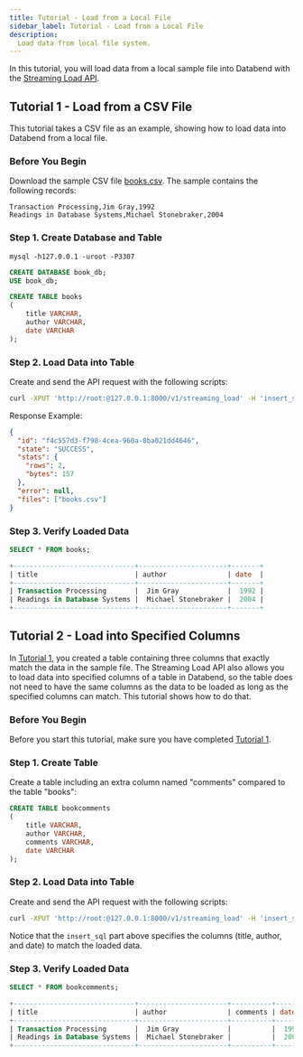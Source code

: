 ```yaml
---
title: Tutorial - Load from a Local File
sidebar_label: Tutorial - Load from a Local File
description:
  Load data from local file system.
---
```


In this tutorial, you will load data from a local sample file into Databend with the [Streaming Load API](../11-integrations/00-api/03-streaming-load.md).

## Tutorial 1 - Load from a CSV File

This tutorial takes a CSV file as an example, showing how to load data into Databend from a local file.

### Before You Begin

Download the sample CSV file [books.csv](https://datafuse-1253727613.cos.ap-hongkong.myqcloud.com/data/books.csv). The sample contains the following records:

```
Transaction Processing,Jim Gray,1992
Readings in Database Systems,Michael Stonebraker,2004
```

### Step 1. Create Database and Table

```shell
mysql -h127.0.0.1 -uroot -P3307
```

```sql
CREATE DATABASE book_db;
USE book_db;

CREATE TABLE books
(
    title VARCHAR,
    author VARCHAR,
    date VARCHAR
);
```

### Step 2. Load Data into Table

Create and send the API request with the following scripts:

```bash
curl -XPUT 'http://root:@127.0.0.1:8000/v1/streaming_load' -H 'insert_sql: insert into book_db.books format CSV' -H 'format_skip_header: 0' -H 'format_field_delimiter: ,' -H 'format_record_delimiter: \n' -F 'upload=@"./books.csv"'
```

Response Example:

```json
{
  "id": "f4c557d3-f798-4cea-960a-0ba021dd4646",
  "state": "SUCCESS",
  "stats": {
    "rows": 2,
    "bytes": 157
  },
  "error": null,
  "files": ["books.csv"]
}
```

### Step 3. Verify Loaded Data

```sql
SELECT * FROM books;

+------------------------------+----------------------+-------+
| title                        | author               | date  |
+------------------------------+----------------------+-------+
| Transaction Processing       |  Jim Gray            |  1992 |
| Readings in Database Systems |  Michael Stonebraker |  2004 |
+------------------------------+----------------------+-------+
```

## Tutorial 2 - Load into Specified Columns

In [Tutorial 1](#tutorial-1---load-from-a-csv-file), you created a table containing three columns that exactly match the data in the sample file. The Streaming Load API also allows you to load data into specified columns of a table in Databend, so the table does not need to have the same columns as the data to be loaded as long as the specified columns can match. This tutorial shows how to do that.

### Before You Begin

Before you start this tutorial, make sure you have completed [Tutorial 1](#tutorial-1---load-from-a-csv-file).

### Step 1. Create Table

Create a table including an extra column named "comments" compared to the table "books":

```sql
CREATE TABLE bookcomments
(
    title VARCHAR,
    author VARCHAR,
    comments VARCHAR,
    date VARCHAR
);
```

### Step 2. Load Data into Table

Create and send the API request with the following scripts:

```bash
curl -XPUT 'http://root:@127.0.0.1:8000/v1/streaming_load' -H 'insert_sql: insert into book_db.bookcomments(title,author,date)format CSV' -H 'format_skip_header: 0' -H 'format_field_delimiter: ,' -H 'format_record_delimiter: \n' -F 'upload=@"./books.csv"'
```

Notice that the `insert_sql` part above specifies the columns (title, author, and date) to match the loaded data.

### Step 3. Verify Loaded Data

```sql
SELECT * FROM bookcomments;

+------------------------------+----------------------+----------+--------+
| title                        | author               | comments | date   |
+------------------------------+----------------------+----------+--------+
| Transaction Processing       |  Jim Gray            |          |  1992  |
| Readings in Database Systems |  Michael Stonebraker |          |  2004  |
+------------------------------+----------------------+----------+--------+
```